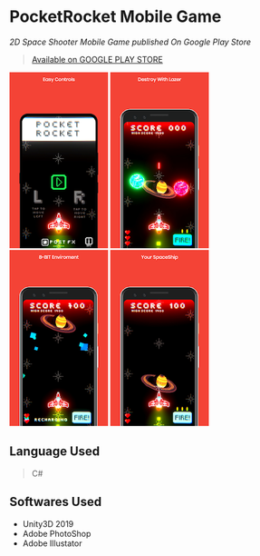 # PocketRocket Mobile Game
*2D Space Shooter Mobile Game published On Google Play Store*
>[Available on GOOGLE PLAY STORE](https://play.google.com/store/apps/details?id=com.vapps.PocketRocket)

![alt text](https://github.com/LuckyCrack/2DShooter-Game/blob/master/img2.png?raw=true)
![alt text](https://github.com/LuckyCrack/2DShooter-Game/blob/master/img1.png?raw=true)
![alt text](https://github.com/LuckyCrack/2DShooter-Game/blob/master/img3.png?raw=true)
![alt text](https://github.com/LuckyCrack/2DShooter-Game/blob/master/img4.png?raw=true)

## Language Used
> C#

## Softwares Used
* Unity3D 2019
* Adobe PhotoShop
* Adobe Illustator
 
